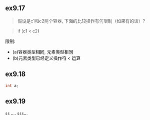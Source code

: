 ## ex9.17

> 假设是c1和c2两个容器, 下面的比较操作有何限制（如果有的话）?

>   if (c1 < c2)


限制:
* (a)容器类型相同, 元素类型相同
* (b)元素类型已经定义操作符 < 运算 

## ex9.18

```cpp
int a;
```

## ex9.19

`ss` .... `sss`...
